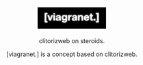 <h3 align="center"><img src="github/github-logo.png" alt="[viagranet.]" height="50px"></h3>
<p align="center">clitorizweb on steroids.</p>

<p align="center">[viagranet.] is a concept based on clitorizweb.